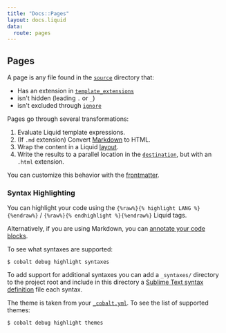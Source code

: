 ```yaml
---
title: "Docs::Pages"
layout: docs.liquid
data:
  route: pages
---
```

## Pages

A page is any file found in the [`source`](/docs/config) directory that:
- Has an extension in [`template_extensions`](/docs/config)
- isn't hidden (leading `.` or `_`)
- isn't excluded through [`ignore`](/docs/config)

Pages go through several transformations:
1. Evaluate Liquid template expressions.
2. (If `.md` extension) Convert [Markdown](http://commonmark.org/help/) to HTML.
3. Wrap the content in a Liquid [layout](/docs/layouts).
4. Write the results to a parallel location in the [`destination`](/docs/config), but with an `.html` extension.

You can customize this behavior with the [frontmatter](/docs/front).

### Syntax Highlighting

You can highlight your code using the `{%raw%}{% highlight LANG %}{%endraw%}` / `{%raw%}{% endhighlight %}{%endraw%}` Liquid tags.

Alternatively, if you are using Markdown, you can [annotate your code
blocks](https://help.github.com/articles/creating-and-highlighting-code-blocks/#syntax-highlighting).

To see what syntaxes are supported:
```console
$ cobalt debug highlight syntaxes
```

To add support for additional syntaxes you can add a `_syntaxes/` directory to the project root and include in this directory a
[Sublime Text syntax definition](http://www.sublimetext.com/docs/syntax.html#include-syntax) file each syntax.

The theme is taken from your [`_cobalt.yml`](/docs/config).  To see the list of supported themes:
```console
$ cobalt debug highlight themes
```
